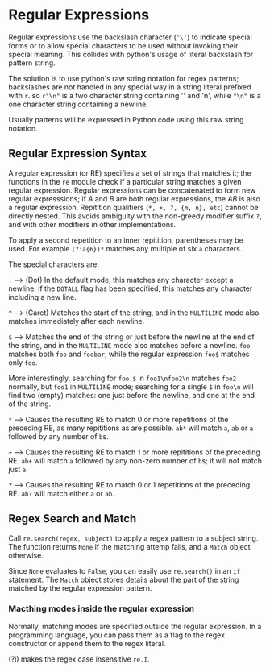 # Regular Expressions
Regular expressions use the backslash character (`'\'`) to indicate special forms or to allow special characters to be used without invoking their special meaning. This collides with python's usage of literal backslash for pattern string.

The solution is to use python's raw string notation for regex patterns; backslashes are not handled in any special way in a string literal prefixed with `r`. so `r"\n"` is a two character string containing '\' and 'n', while `"\n"` is a one character string containing a newline.

Usually patterns will be expressed in Python code using this raw string notation.

## Regular Expression Syntax

A regular expression (or RE) specifies a set of strings that matches it; the functions in the `re` module check if a particular string matches a given regular expression. Regular expressions can be concatenated to form new regular expresssions; if *A* and *B* are both regular expressions, the *AB* is also a regular expression. Repitition qualifiers (`*, +, ?, {m, n}, etc`) cannot be directly nested. This avoids ambiguity with the non-greedy modifier suffix `?`, and with other modifiers in other implementations.

To apply a second repetition to an inner repitition, parentheses may be used. For example `(?:a{6})*` matches any multiple of six `a` characters.

The special characters are:

`.` --> (Dot) In the default mode, this matches any character except a newline. if the `DOTALL` flag has been specified, this matches any character including a new line.

`^` --> (Caret) Matches the start of the string, and in the `MULTILINE` mode also matches immediately after each newline.

`$` --> Matches the end of the string or just before the newline at the end of the string, and in the `MULTILINE` mode also matches before a newline.
`foo` matches both `foo` and `foobar`, while the regular expression `foo$` matches only `foo`.

More interestingly, searching for `foo.$` in `foo1\nfoo2\n` matches `foo2` normally, but `foo1` in `MULTILINE` mode; searching for a single `$` in `foo\n` will find two (empty) matches: one just before the newline, and one at the end of the string.

`*` --> Causes the resulting RE to match 0 or more repetitions of the preceding RE, as many repititions as are possible. `ab*` will match `a`, `ab` or `a` followed by any number of `b`s.

`+` --> Causes the resulting RE to match 1 or more repititions of the preceding RE. `ab+` will match `a` followed by any non-zero number of `b`s; it will not match just `a`.

`?` --> Causes the resulting RE to match 0 or 1 repetitions of the preceding RE. `ab?` will match either `a` or `ab`.

## Regex Search and Match
Call `re.search(regex, subject)` to apply a regex pattern to a subject string. The function returns `None` if the matching attemp fails, and a `Match` object otherwise.

Since `None` evaluates to `False`, you can easily use `re.search()` in an `if` statement. The `Match` object stores details about the part of the string matched by the regular expression pattern.

### Macthing modes inside the regular expression
Normally, matching modes are specified outside the regular expression. In a programming language, you can pass them as a flag to the regex constructor or append them to the regex literal.

(?i) makes the regex case insensitive `re.I`.
